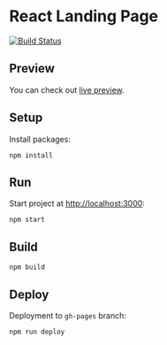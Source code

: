# React Landing Page

[![Build Status](https://travis-ci.com/trainplane/react-landing-page.svg?token=8UxRpCzRgX9jXf4b3ENP&branch=master)](https://travis-ci.com/trainplane/react-landing-page)

## Preview

You can check out [live preview](https://trainplane.github.io/react-landing-page/).

## Setup

Install packages:

```
npm install
```

## Run

Start project at [http://localhost:3000](http://localhost:3000):

```
npm start
```

## Build

```
npm build
```

## Deploy

Deployment to `gh-pages` branch:

```
npm run deploy
```

